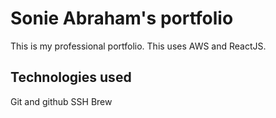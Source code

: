 # Sonie Abraham's portfolio

This is my professional portfolio. This uses AWS and ReactJS.

## Technologies used

Git and github
SSH
Brew